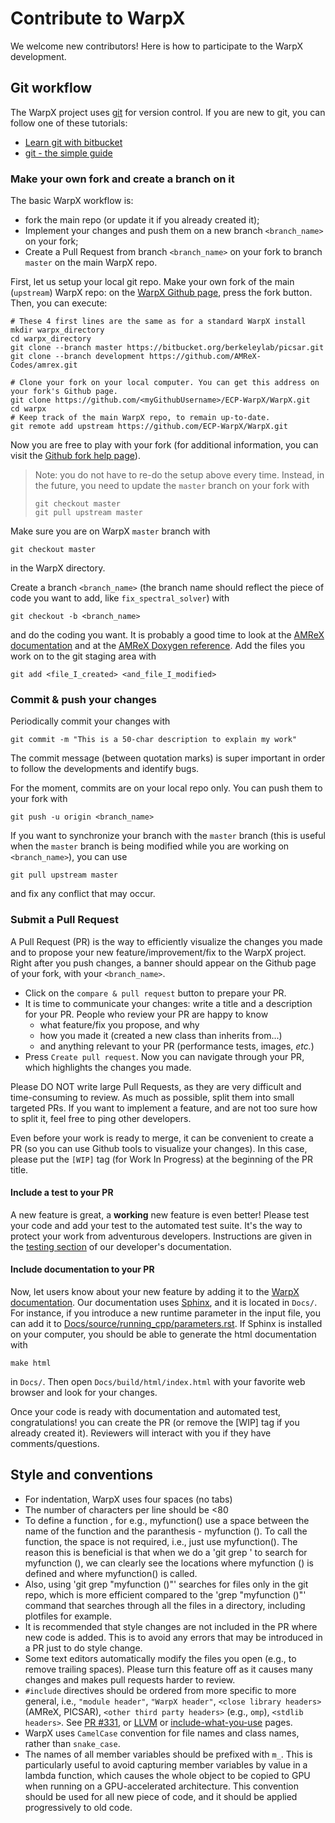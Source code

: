 # Contribute to WarpX

We welcome new contributors! Here is how to participate to the WarpX
development.

## Git workflow

The WarpX project uses [git](https://git-scm.com) for version control. If you
are new to git, you can follow one of these tutorials:
- [Learn git with bitbucket](https://www.atlassian.com/git/tutorials/learn-git-with-bitbucket-cloud)
- [git - the simple guide](http://rogerdudler.github.io/git-guide/)

### Make your own fork and create a branch on it

The basic WarpX workflow is:
- fork the main repo (or update it if you already created it);
- Implement your changes and push them on a new branch `<branch_name>` on
your fork;
- Create a Pull Request from branch `<branch_name>` on your fork to branch
`master` on the main WarpX repo.

First, let us setup your local git repo. Make your own fork of the main
(`upstream`) WarpX repo:
on the [WarpX Github page](https://github.com/ECP-WarpX/WarpX), press the
fork button. Then, you can execute:
```
# These 4 first lines are the same as for a standard WarpX install
mkdir warpx_directory
cd warpx_directory
git clone --branch master https://bitbucket.org/berkeleylab/picsar.git
git clone --branch development https://github.com/AMReX-Codes/amrex.git

# Clone your fork on your local computer. You can get this address on your fork's Github page.
git clone https://github.com/<myGithubUsername>/ECP-WarpX/WarpX.git
cd warpx
# Keep track of the main WarpX repo, to remain up-to-date.
git remote add upstream https://github.com/ECP-WarpX/WarpX.git
```
Now you are free to play with your fork (for additional information, you can visit the
[Github fork help page](https://help.github.com/en/articles/fork-a-repo)).

> Note: you do not have to re-do the setup above every time.
> Instead, in the future, you need to update the `master` branch
> on your fork with
> ```
> git checkout master
> git pull upstream master
> ```

Make sure you are on WarpX `master` branch with
```
git checkout master
```
in the WarpX directory.

Create a branch `<branch_name>` (the branch name should reflect the piece
of code you want to add, like `fix_spectral_solver`) with
```
git checkout -b <branch_name>
```
and do the coding you want. It is probably a good time to look at the
[AMReX documentation](https://amrex-codes.github.io/amrex/docs_html/) and
at the [AMReX Doxygen reference](https://ccse.lbl.gov/pub/AMReX_Docs/index.html).
Add the files you work on to the git staging area with
```
git add <file_I_created> <and_file_I_modified>
```
### Commit & push your changes

Periodically commit your changes with
```
git commit -m "This is a 50-char description to explain my work"
```

The commit message (between quotation marks) is super important in order to
follow the developments and identify bugs.

For the moment, commits are on your local repo only. You can push them to
your fork with
```
git push -u origin <branch_name>
```

If you want to synchronize your branch with the `master` branch (this is useful
when the `master` branch is being modified while you are working on
`<branch_name>`), you can use
```
git pull upstream master
```
and fix any conflict that may occur.

### Submit a Pull Request

A Pull Request (PR) is the way to efficiently visualize the changes you made
and to propose your new feature/improvement/fix to the WarpX project.
Right after you push changes, a banner should appear on the Github page of
your fork, with your `<branch_name>`.
- Click on the `compare & pull request` button to prepare your PR.
- It is time to communicate your changes: write a title and a description for
your PR. People who review your PR are happy to know
  * what feature/fix you propose, and why
  * how you made it (created a new class than inherits from...)
  * and anything relevant to your PR (performance tests, images, *etc.*)
- Press `Create pull request`. Now you can navigate through your PR, which
highlights the changes you made.

Please DO NOT write large Pull Requests, as they are very difficult and
time-consuming to review. As much as possible, split them into small
targeted PRs. If you want to implement a feature, and are not too sure how
to split it, feel free to ping other developers.

Even before your work is ready to merge, it can be convenient to create a PR
(so you can use Github tools to visualize your changes). In this case, please
put the `[WIP]` tag (for Work In Progress) at the beginning of the PR title.

#### Include a test to your PR

A new feature is great, a **working** new feature is even better! Please test
your code and add your test to the automated test suite. It's the way to
protect your work from adventurous developers. Instructions are given in the [testing section](https://warpx.readthedocs.io/en/latest/developers/testing.html) of our developer's documentation.

#### Include documentation to your PR

Now, let users know about your new feature by adding it to the
[WarpX documentation](https://warpx.readthedocs.io). Our documentation uses
[Sphinx](http://www.sphinx-doc.org/en/master/usage/quickstart.html), and it is
located in `Docs/`. For instance, if you introduce a new runtime parameter in
the input file, you can add it to
[Docs/source/running_cpp/parameters.rst](Docs/source/running_cpp/parameters.rst).
If Sphinx is installed on your computer, you should be able to generate the
html documentation with
```
make html
```
in `Docs/`. Then open `Docs/build/html/index.html` with your favorite web browser and look
for your changes.

Once your code is ready with documentation and automated test,
congratulations! you can create the PR (or remove the [WIP] tag if you already
created it). Reviewers will interact with you if they have comments/questions.

## Style and conventions
- For indentation, WarpX uses four spaces (no tabs)
- The number of characters per line should be <80
- To define a function , for e.g., myfunction() use a space between the name of the function and the paranthesis - myfunction (). To call the function, the space is not required, i.e., just use myfunction(). The reason this is beneficial is that when we do a 'git grep ' to search for myfunction (), we can clearly see the locations where myfunction () is defined and where myfunction() is called.
- Also, using 'git grep "myfunction ()"' searches for files only in the git repo, which is more efficient compared to the 'grep "myfunction ()"' command that searches through all the files in a directory, including plotfiles for example.
- It is recommended that style changes are not included in the PR where new code is added. This is to avoid any errors that may be introduced in a PR just to do style change.
- Some text editors automatically modify the files you open (e.g., to remove trailing spaces). Please turn this feature off as it causes many changes and makes pull requests harder to review.
- `#include` directives should be ordered from more specific to more general, i.e., `"module header"`, `"WarpX header"`, `<close library headers>` (AMReX, PICSAR), `<other third party headers>` (e.g., `omp`), `<stdlib headers>`. See [PR #331](https://github.com/ECP-WarpX/WarpX/pull/331), or [LLVM](https://llvm.org/docs/CodingStandards.html#include-style) or [include-what-you-use](https://github.com/include-what-you-use/include-what-you-use/blob/master/docs/WhyIWYU.md) pages.
- WarpX uses `CamelCase` convention for file names and class names, rather than `snake_case`.
- The names of all member variables should be prefixed with `m_`. This is particularly useful to avoid capturing member variables by value in a lambda function, which causes the whole object to be copied to GPU when running on a GPU-accelerated architecture. This convention should be used for all new piece of code, and it should be applied progressively to old code.
